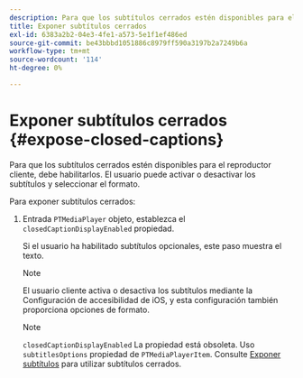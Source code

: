 ```yaml
---
description: Para que los subtítulos cerrados estén disponibles para el reproductor cliente, debe habilitarlos. El usuario puede activar o desactivar los subtítulos y seleccionar el formato.
title: Exponer subtítulos cerrados
exl-id: 6383a2b2-04e3-4fe1-a573-5e1f1ef486ed
source-git-commit: be43bbbd1051886c8979ff590a3197b2a7249b6a
workflow-type: tm+mt
source-wordcount: '114'
ht-degree: 0%

---
```


# Exponer subtítulos cerrados {#expose-closed-captions}

Para que los subtítulos cerrados estén disponibles para el reproductor cliente, debe habilitarlos. El usuario puede activar o desactivar los subtítulos y seleccionar el formato.

Para exponer subtítulos cerrados:

1. Entrada `PTMediaPlayer` objeto, establezca el `closedCaptionDisplayEnabled` propiedad.

   Si el usuario ha habilitado subtítulos opcionales, este paso muestra el texto.

   >[!NOTE]
   >
   >El usuario cliente activa o desactiva los subtítulos mediante la Configuración de accesibilidad de iOS, y esta configuración también proporciona opciones de formato.

   >[!NOTE]
   >
   >`closedCaptionDisplayEnabled` La propiedad está obsoleta. Uso `subtitlesOptions` propiedad de `PTMediaPlayerItem`. Consulte [Exponer subtítulos](../../../tvsdk-3x-ios-prog/c-ios-closed-captioning-and-subtitles-ios/c-ios-closed-captioning-and-subtitles-reqts-ios/t-ios-subtitles-exposing-ios.md) para utilizar subtítulos cerrados.
